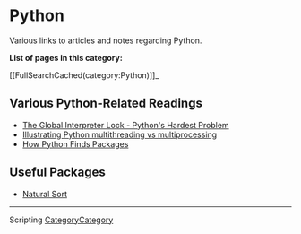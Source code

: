 

Python
======

Various links to articles and notes regarding Python.

**List of pages in this category:**

[[FullSearchCached(category:Python)]]\_

Various Python-Related Readings
-------------------------------

-   [The Global Interpreter Lock - Python's Hardest Problem](htt/www.jeffknupp.cbl20pythons-hardest-probl)
-   [Illustrating Python multithreading vs multiprocessing](htt/nathangrigg.n20python-threading-vs-process)
-   [How Python Finds Packages](http/leemendelowitz.github.blhow-does-python-find-packages.html)

Useful Packages
---------------

-   [Natural Sort](http/pypi.python.opynatsort)

* * * * *

Scripting [CategoryCategory](CategoryCategory)
